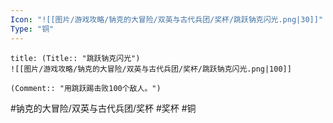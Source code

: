 ```yaml
---
Icon: "![[图片/游戏攻略/钠克的大冒险/双英与古代兵团/奖杯/跳跃钠克闪光.png|30]]"
Type: "铜"
---
```

```ad-common-bronze-trophy
title: (Title:: "跳跃钠克闪光")
![[图片/游戏攻略/钠克的大冒险/双英与古代兵团/奖杯/跳跃钠克闪光.png|100]]

(Comment:: "用跳跃踢击败100个敌人。")
```

#钠克的大冒险/双英与古代兵团/奖杯 #奖杯 #铜
